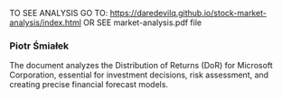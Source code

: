 TO SEE ANALYSIS GO TO: https://daredevilq.github.io/stock-market-analysis/index.html
OR SEE market-analysis.pdf file

<h3>Piotr Śmiałek</h3>

The document analyzes the Distribution of Returns (DoR) for Microsoft Corporation, essential for investment decisions, risk assessment, and creating precise financial forecast models.